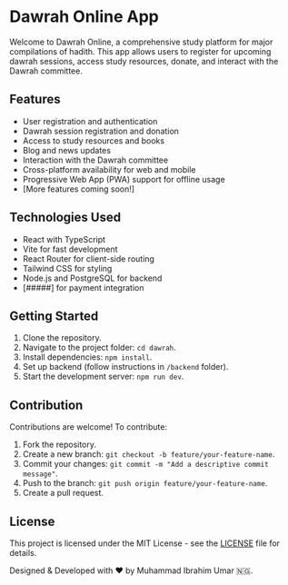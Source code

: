 # Dawrah Online App

Welcome to Dawrah Online, a comprehensive study platform for major compilations of hadith. This app allows users to register for upcoming dawrah sessions, access study resources, donate, and interact with the Dawrah committee.

## Features

- User registration and authentication
- Dawrah session registration and donation
- Access to study resources and books
- Blog and news updates
- Interaction with the Dawrah committee
- Cross-platform availability for web and mobile
- Progressive Web App (PWA) support for offline usage
- [More features coming soon!]

## Technologies Used

- React with TypeScript
- Vite for fast development
- React Router for client-side routing
- Tailwind CSS for styling
- Node.js and PostgreSQL for backend
- [#####] for payment integration

## Getting Started

1. Clone the repository.
2. Navigate to the project folder: `cd dawrah`.
3. Install dependencies: `npm install`.
4. Set up backend (follow instructions in `/backend` folder).
5. Start the development server: `npm run dev`.

## Contribution

Contributions are welcome! To contribute:

1. Fork the repository.
2. Create a new branch: `git checkout -b feature/your-feature-name`.
3. Commit your changes: `git commit -m "Add a descriptive commit message"`.
4. Push to the branch: `git push origin feature/your-feature-name`.
5. Create a pull request.

## License

This project is licensed under the MIT License - see the [LICENSE](LICENSE) file for details.

Designed & Developed with ❤️ by Muhammad Ibrahim Umar 🇳🇬.

